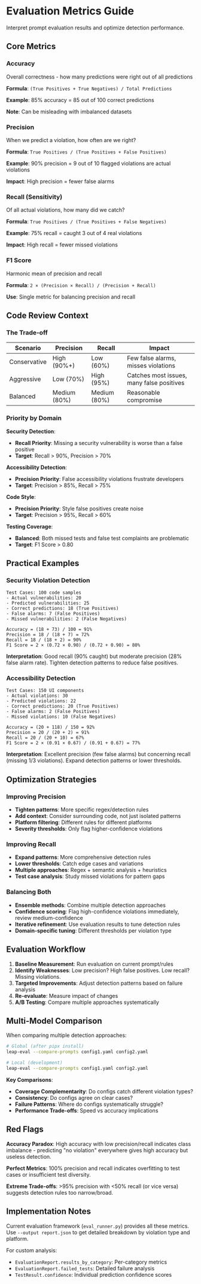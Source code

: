 # Evaluation Metrics Guide

Interpret prompt evaluation results and optimize detection performance.

## Core Metrics

### Accuracy

Overall correctness - how many predictions were right out of all predictions

**Formula**: `(True Positives + True Negatives) / Total Predictions`

**Example**: 85% accuracy = 85 out of 100 correct predictions

**Note**: Can be misleading with imbalanced datasets

### Precision

When we predict a violation, how often are we right?

**Formula**: `True Positives / (True Positives + False Positives)`

**Example**: 90% precision = 9 out of 10 flagged violations are actual violations

**Impact**: High precision = fewer false alarms

### Recall (Sensitivity)

Of all actual violations, how many did we catch?

**Formula**: `True Positives / (True Positives + False Negatives)`

**Example**: 75% recall = caught 3 out of 4 real violations

**Impact**: High recall = fewer missed violations

### F1 Score

Harmonic mean of precision and recall

**Formula**: `2 × (Precision × Recall) / (Precision + Recall)`

**Use**: Single metric for balancing precision and recall

## Code Review Context

### The Trade-off

| Scenario | Precision | Recall | Impact |
|----------|-----------|--------|--------|
| Conservative | High (90%+) | Low (60%) | Few false alarms, misses violations |
| Aggressive | Low (70%) | High (95%) | Catches most issues, many false positives |
| Balanced | Medium (80%) | Medium (80%) | Reasonable compromise |

### Priority by Domain

**Security Detection**:

- **Recall Priority**: Missing a security vulnerability is worse than a false positive
- **Target**: Recall > 90%, Precision > 70%

**Accessibility Detection**:

- **Precision Priority**: False accessibility violations frustrate developers
- **Target**: Precision > 85%, Recall > 75%

**Code Style**:

- **Precision Priority**: Style false positives create noise
- **Target**: Precision > 95%, Recall > 60%

**Testing Coverage**:

- **Balanced**: Both missed tests and false test complaints are problematic
- **Target**: F1 Score > 0.80

## Practical Examples

### Security Violation Detection

```text
Test Cases: 100 code samples
- Actual vulnerabilities: 20
- Predicted vulnerabilities: 25
- Correct predictions: 18 (True Positives)
- False alarms: 7 (False Positives)
- Missed vulnerabilities: 2 (False Negatives)

Accuracy = (18 + 73) / 100 = 91%
Precision = 18 / (18 + 7) = 72%
Recall = 18 / (18 + 2) = 90%
F1 Score = 2 × (0.72 × 0.90) / (0.72 + 0.90) = 80%
```

**Interpretation**: Good recall (90% caught) but moderate precision (28% false alarm rate). Tighten detection patterns to reduce false positives.

### Accessibility Detection

```text
Test Cases: 150 UI components
- Actual violations: 30
- Predicted violations: 22
- Correct predictions: 20 (True Positives)
- False alarms: 2 (False Positives)
- Missed violations: 10 (False Negatives)

Accuracy = (20 + 118) / 150 = 92%
Precision = 20 / (20 + 2) = 91%
Recall = 20 / (20 + 10) = 67%
F1 Score = 2 × (0.91 × 0.67) / (0.91 + 0.67) = 77%
```

**Interpretation**: Excellent precision (few false alarms) but concerning recall (missing 1/3 violations). Expand detection patterns or lower thresholds.

## Optimization Strategies

### Improving Precision

- **Tighten patterns**: More specific regex/detection rules
- **Add context**: Consider surrounding code, not just isolated patterns
- **Platform filtering**: Different rules for different platforms
- **Severity thresholds**: Only flag higher-confidence violations

### Improving Recall

- **Expand patterns**: More comprehensive detection rules
- **Lower thresholds**: Catch edge cases and variations
- **Multiple approaches**: Regex + semantic analysis + heuristics
- **Test case analysis**: Study missed violations for pattern gaps

### Balancing Both

- **Ensemble methods**: Combine multiple detection approaches
- **Confidence scoring**: Flag high-confidence violations immediately, review medium-confidence
- **Iterative refinement**: Use evaluation results to tune detection rules
- **Domain-specific tuning**: Different thresholds per violation type

## Evaluation Workflow

1. **Baseline Measurement**: Run evaluation on current prompt/rules
2. **Identify Weaknesses**: Low precision? High false positives. Low recall? Missing violations.
3. **Targeted Improvements**: Adjust detection patterns based on failure analysis
4. **Re-evaluate**: Measure impact of changes
5. **A/B Testing**: Compare multiple approaches systematically

## Multi-Model Comparison

When comparing multiple detection approaches:

```bash
# Global (after pipx install)
leap-eval --compare-prompts config1.yaml config2.yaml

# Local (development)
leap-eval --compare-prompts config1.yaml config2.yaml
```

**Key Comparisons**:

- **Coverage Complementarity**: Do configs catch different violation types?
- **Consistency**: Do configs agree on clear cases?
- **Failure Patterns**: Where do configs systematically struggle?
- **Performance Trade-offs**: Speed vs accuracy implications

## Red Flags

**Accuracy Paradox**: High accuracy with low precision/recall indicates class imbalance - predicting "no violation" everywhere gives high accuracy but useless detection.

**Perfect Metrics**: 100% precision and recall indicates overfitting to test cases or insufficient test diversity.

**Extreme Trade-offs**: >95% precision with <50% recall (or vice versa) suggests detection rules too narrow/broad.

## Implementation Notes

Current evaluation framework (`eval_runner.py`) provides all these metrics. Use `--output report.json` to get detailed breakdown by violation type and platform.

For custom analysis:

- `EvaluationReport.results_by_category`: Per-category metrics
- `EvaluationReport.failed_tests`: Detailed failure analysis
- `TestResult.confidence`: Individual prediction confidence scores
